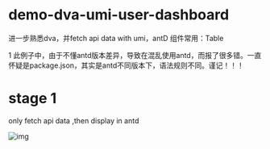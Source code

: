 # demo-dva-umi-user-dashboard
进一步熟悉dva，并fetch api data with umi，antD 组件常用：Table

1 此例子中，由于不懂antd版本差异，导致在混乱使用antd，而报了很多错。一直怀疑是package.json，其实是antd不同版本下，语法规则不同。谨记！！！



# stage 1

only fetch api data ,then display in antd <Table/>

![img](https://camo.githubusercontent.com/2f75960f18fed0f5b5b705e323df8e380138b3b1/68747470733a2f2f7a6f732e616c697061796f626a656374732e636f6d2f726d73706f7274616c2f6763456c70527054446b7055456d72585247486e2e706e67)